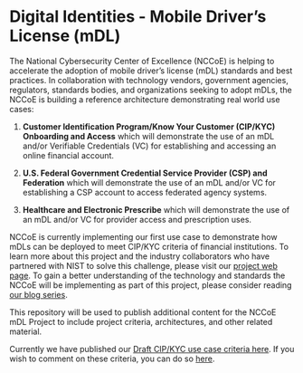# Digital Identities - Mobile Driver’s License (mDL)

The National Cybersecurity Center of Excellence (NCCoE) is helping to accelerate the adoption of mobile driver’s license (mDL) standards and best practices. In collaboration with technology vendors, government agencies, regulators, standards bodies, and organizations seeking to adopt mDLs, the NCCoE is building a reference architecture demonstrating real world use cases:

1. **Customer Identification Program/Know Your Customer (CIP/KYC) Onboarding and Access** which will demonstrate the use of an mDL and/or Verifiable Credentials (VC) for establishing and accessing an online financial account.

2. **U.S. Federal Government Credential Service Provider (CSP) and Federation** which will demonstrate the use of an mDL and/or VC for establishing a CSP account to access federated agency systems.

3. **Healthcare and Electronic Prescribe** which will demonstrate the use of an mDL and/or VC for provider access and prescription uses.

NCCoE is currently implementing our first use case to demonstrate how mDLs can be deployed to meet CIP/KYC criteria of financial institutions.
To learn more about this project and the industry collaborators who have partnered with NIST to solve this challenge, please visit our [project web page](https://www.nccoe.nist.gov/projects/digital-identities-mdl).
To gain a better understanding of the technology and standards the NCCoE will be implementing as part of this project, please consider reading [our blog series](https://www.nist.gov/blogs/cybersecurity-insights/digital-identities-getting-know-verifiable-digital-credential-ecosystem).

This repository will be used to publish additional content for the NCCoE mDL Project to include project criteria, architectures, and other related material.

Currently we have published our [Draft CIP/KYC use case criteria here](https://pages.nist.gov/nccoe-mdl-project-static-website/criteria.html). If you wish to comment on these criteria, you can do so [here](https://pages.nist.gov/nccoe-mdl-project-static-website/comments.html).
